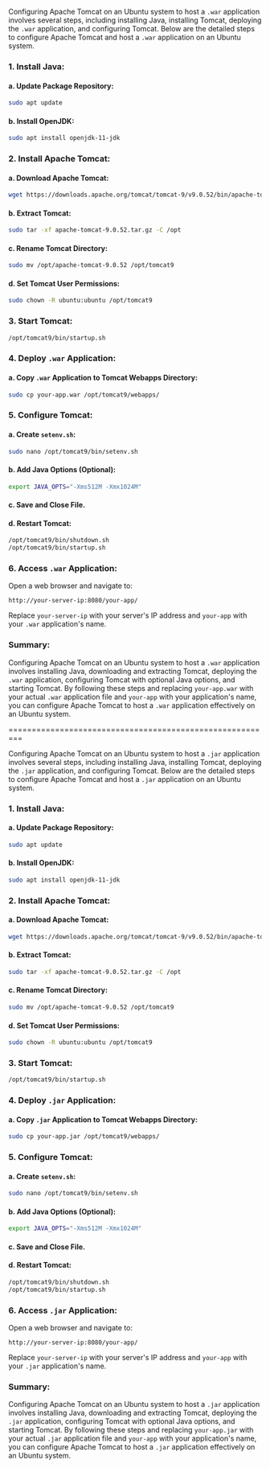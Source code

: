 Configuring Apache Tomcat on an Ubuntu system to host a `.war` application involves several steps, including installing Java, installing Tomcat, deploying the `.war` application, and configuring Tomcat. Below are the detailed steps to configure Apache Tomcat and host a `.war` application on an Ubuntu system.

### 1. Install Java:

#### a. Update Package Repository:

```bash
sudo apt update
```

#### b. Install OpenJDK:

```bash
sudo apt install openjdk-11-jdk
```

### 2. Install Apache Tomcat:

#### a. Download Apache Tomcat:

```bash
wget https://downloads.apache.org/tomcat/tomcat-9/v9.0.52/bin/apache-tomcat-9.0.52.tar.gz
```

#### b. Extract Tomcat:

```bash
sudo tar -xf apache-tomcat-9.0.52.tar.gz -C /opt
```

#### c. Rename Tomcat Directory:

```bash
sudo mv /opt/apache-tomcat-9.0.52 /opt/tomcat9
```

#### d. Set Tomcat User Permissions:

```bash
sudo chown -R ubuntu:ubuntu /opt/tomcat9
```

### 3. Start Tomcat:

```bash
/opt/tomcat9/bin/startup.sh
```

### 4. Deploy `.war` Application:

#### a. Copy `.war` Application to Tomcat Webapps Directory:

```bash
sudo cp your-app.war /opt/tomcat9/webapps/
```

### 5. Configure Tomcat:

#### a. Create `setenv.sh`:

```bash
sudo nano /opt/tomcat9/bin/setenv.sh
```

#### b. Add Java Options (Optional):

```bash
export JAVA_OPTS="-Xms512M -Xmx1024M"
```

#### c. Save and Close File.

#### d. Restart Tomcat:

```bash
/opt/tomcat9/bin/shutdown.sh
/opt/tomcat9/bin/startup.sh
```

### 6. Access `.war` Application:

Open a web browser and navigate to:

```text
http://your-server-ip:8080/your-app/
```

Replace `your-server-ip` with your server's IP address and `your-app` with your `.war` application's name.

### Summary:

Configuring Apache Tomcat on an Ubuntu system to host a `.war` application involves installing Java, downloading and extracting Tomcat, deploying the `.war` application, configuring Tomcat with optional Java options, and starting Tomcat. By following these steps and replacing `your-app.war` with your actual `.war` application file and `your-app` with your application's name, you can configure Apache Tomcat to host a `.war` application effectively on an Ubuntu system.


=========================================================


Configuring Apache Tomcat on an Ubuntu system to host a `.jar` application involves several steps, including installing Java, installing Tomcat, deploying the `.jar` application, and configuring Tomcat. Below are the detailed steps to configure Apache Tomcat and host a `.jar` application on an Ubuntu system.

### 1. Install Java:

#### a. Update Package Repository:

```bash
sudo apt update
```

#### b. Install OpenJDK:

```bash
sudo apt install openjdk-11-jdk
```

### 2. Install Apache Tomcat:

#### a. Download Apache Tomcat:

```bash
wget https://downloads.apache.org/tomcat/tomcat-9/v9.0.52/bin/apache-tomcat-9.0.52.tar.gz
```

#### b. Extract Tomcat:

```bash
sudo tar -xf apache-tomcat-9.0.52.tar.gz -C /opt
```

#### c. Rename Tomcat Directory:

```bash
sudo mv /opt/apache-tomcat-9.0.52 /opt/tomcat9
```

#### d. Set Tomcat User Permissions:

```bash
sudo chown -R ubuntu:ubuntu /opt/tomcat9
```

### 3. Start Tomcat:

```bash
/opt/tomcat9/bin/startup.sh
```

### 4. Deploy `.jar` Application:

#### a. Copy `.jar` Application to Tomcat Webapps Directory:

```bash
sudo cp your-app.jar /opt/tomcat9/webapps/
```

### 5. Configure Tomcat:

#### a. Create `setenv.sh`:

```bash
sudo nano /opt/tomcat9/bin/setenv.sh
```

#### b. Add Java Options (Optional):

```bash
export JAVA_OPTS="-Xms512M -Xmx1024M"
```

#### c. Save and Close File.

#### d. Restart Tomcat:

```bash
/opt/tomcat9/bin/shutdown.sh
/opt/tomcat9/bin/startup.sh
```

### 6. Access `.jar` Application:

Open a web browser and navigate to:

```text
http://your-server-ip:8080/your-app/
```

Replace `your-server-ip` with your server's IP address and `your-app` with your `.jar` application's name.

### Summary:

Configuring Apache Tomcat on an Ubuntu system to host a `.jar` application involves installing Java, downloading and extracting Tomcat, deploying the `.jar` application, configuring Tomcat with optional Java options, and starting Tomcat. By following these steps and replacing `your-app.jar` with your actual `.jar` application file and `your-app` with your application's name, you can configure Apache Tomcat to host a `.jar` application effectively on an Ubuntu system.




